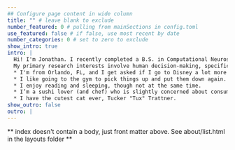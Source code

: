 ```yaml
---
## Configure page content in wide column
title: "" # leave blank to exclude
number_featured: 0 # pulling from mainSections in config.toml
use_featured: false # if false, use most recent by date
number_categories: 0 # set to zero to exclude
show_intro: true
intro: |
  Hi! I'm Jonathan. I recently completed a B.S. in Computational Neuroscience from Wake Forest University in Winston-Salemn, North Carolina. I'm now a Master's student in the Kishida Lab at Wake Forest School of Medicine. 
  My primary research interests involve human decision-making, specifically neuroeconomics. I'm an experienced #rstats programmer who dabbles in web development, Bayesian Statistics, Reinforcement Learning, and #dataviz. Some (not so) fun facts about me:
  * I'm from Orlando, FL, and I get asked if I go to Disney a lot more times than I’ve been to Disney.
  * I like going to the gym to pick things up and put them down again.
  * I enjoy reading and sleeping, though not at the same time.
  * I’m a sushi lover (and chef) who is slightly concerned about consuming too much mercury.
  * I have the cutest cat ever, Tucker "Tux" Trattner.
show_outro: false
outro: |
---
```


** index doesn't contain a body, just front matter above.
See about/list.html in the layouts folder **

